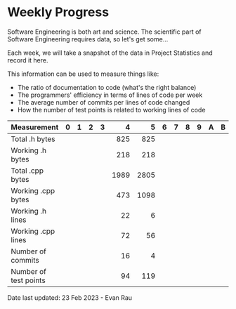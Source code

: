 Weekly Progress
===============

Software Engineering is both art and science.  The scientific part of Software
Engineering requires data, so let's get some...

Each week, we will take a snapshot of the data in Project Statistics
and record it here.

This information can be used to measure things like:
- The ratio of documentation to code (what's the right balance)
- The programmers' efficiency in terms of lines of code per week
- The average number of commits per lines of code changed
- How the number of test points is related to working lines of code

| Measurement           | 0 | 1 | 2 | 3 |    4 |   5  |  6 | 7 | 8 | 9 | A | B | C | D | E | F |
|-----------------------|--:|--:|--:|--:|-----:|-----:|---:|--:|--:|--:|--:|--:|--:|--:|--:|--:|
| Total .h bytes        |   |   |   |   |  825 | 825  |   |   |   |   |   |   |   |   |   |   |
| Working .h bytes      |   |   |   |   |  218 | 218  |   |   |   |   |   |   |   |   |   |   |
| Total .cpp bytes      |   |   |   |   | 1989 | 2805 |   |   |   |   |   |   |   |   |   |   |
| Working .cpp bytes    |   |   |   |   |  473 | 1098 |   |   |   |   |   |   |   |   |   |   |
| Working .h lines      |   |   |   |   |   22 |   6  |   |   |   |   |   |   |   |   |   |   |
| Working .cpp lines    |   |   |   |   |   72 |   56 |   |   |   |   |   |   |   |   |   |   |
| Number of commits     |   |   |   |   |   16 |   4  |   |   |   |   |   |   |   |   |   |   |
| Number of test points |   |   |   |   |   94 | 119  |   |   |   |   |   |   |   |   |   |   |

Date last updated:  23 Feb 2023 - Evan Rau